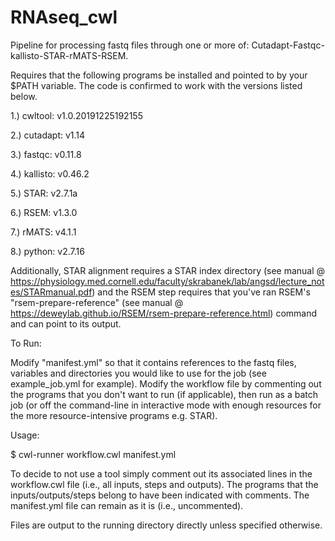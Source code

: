 # RNAseq_cwl
Pipeline for processing fastq files through one or more of: Cutadapt-Fastqc-kallisto-STAR-rMATS-RSEM.

Requires that the following programs be installed and pointed to by your $PATH variable. The code is confirmed to work with the versions listed below.

  1.) cwltool: v1.0.20191225192155
  
  2.) cutadapt: v1.14
  
  3.) fastqc: v0.11.8
  
  4.) kallisto: v0.46.2
  
  5.) STAR: v2.7.1a
  
  6.) RSEM: v1.3.0 
  
  7.) rMATS: v4.1.1
  
  8.) python: v2.7.16

Additionally, STAR alignment requires a STAR index directory (see manual @ https://physiology.med.cornell.edu/faculty/skrabanek/lab/angsd/lecture_notes/STARmanual.pdf) and the RSEM step requires that you've ran RSEM's "rsem-prepare-reference" (see manual @ https://deweylab.github.io/RSEM/rsem-prepare-reference.html) command and can point to its output. 

To Run:

Modify "manifest.yml" so that it contains references to the fastq files, variables and directories you would like to use for the job (see example_job.yml for example). Modify the workflow file by commenting out the programs that you don't want to run (if applicable), then run as a batch job (or off the command-line in interactive mode with enough resources for the more resource-intensive programs e.g. STAR).

Usage:

$ cwl-runner workflow.cwl manifest.yml

To decide to not use a tool simply comment out its associated lines in the workflow.cwl file (i.e., all inputs, steps and outputs). The programs that the inputs/outputs/steps belong to have been indicated with comments. The manifest.yml file can remain as it is (i.e., uncommented).

Files are output to the running directory directly unless specified otherwise.

